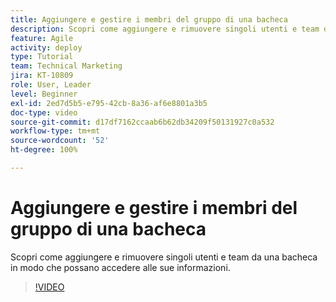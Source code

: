 ```yaml
---
title: Aggiungere e gestire i membri del gruppo di una bacheca
description: Scopri come aggiungere e rimuovere singoli utenti e team da una bacheca in modo che possano accedere alle sue informazioni.
feature: Agile
activity: deploy
type: Tutorial
team: Technical Marketing
jira: KT-10809
role: User, Leader
level: Beginner
exl-id: 2ed7d5b5-e795-42cb-8a36-af6e8801a3b5
doc-type: video
source-git-commit: d17df7162ccaab6b62db34209f50131927c0a532
workflow-type: tm+mt
source-wordcount: '52'
ht-degree: 100%

---
```


# Aggiungere e gestire i membri del gruppo di una bacheca

Scopri come aggiungere e rimuovere singoli utenti e team da una bacheca in modo che possano accedere alle sue informazioni.

>[!VIDEO](https://video.tv.adobe.com/v/3423042/?quality=12&learn=on&enablevpops&captions=ita)
